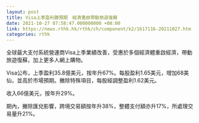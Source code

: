 ```yaml
---
layout: post
title: Visa上季盈利勝預期　經濟重啟帶動旅遊復蘇
date: 2021-10-27 07:58:47.000000000 +08:00
link: https://news.rthk.hk/rthk/ch/component/k2/1617116-20211027.htm
categories: rthk
---
```


全球最大支付系統營運商Visa上季業績改善，受惠於多個經濟體重啟經濟，帶動旅遊復蘇，加上更多人網上購物。

Visa公布，上季盈利35.8億美元，按年升67%。每股盈利1.65美元，增加68美仙，並高於市場預期。撇除特殊項目，每股經調整盈利1.62美元。

收入66億美元，按年升29%。

期內，撇除匯兌影響，跨境交易額按年升38%，整體支付額亦升17%，所處理交易量升21%。
